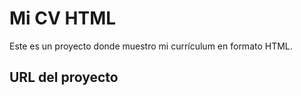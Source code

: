 # Mi CV HTML

Este es un proyecto donde muestro mi currículum en formato HTML.

## URL del proyecto 




